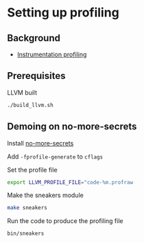 # Setting up profiling
## Background
* [Instrumentation profiling](https://clang.llvm.org/docs/UsersManual.html#profiling-with-instrumentation)

## Prerequisites
LLVM built
```bash
./build_llvm.sh
```

## Demoing on no-more-secrets
Install [no-more-secrets](https://github.com/bartobri/no-more-secrets)

Add `-fprofile-generate` to `cflags`

Set the profile file
```bash
export LLVM_PROFILE_FILE="code-%m.profraw
```

Make the sneakers module
```bash
make sneakers
```

Run the code to produce the profiling file
```bash
bin/sneakers
```
